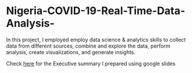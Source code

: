 # Nigeria-COVID-19-Real-Time-Data-Analysis-
In this project, I employed employ data science &amp; analytics skills to collect data from different sources, combine and explore the data, perform analysis, create visualizations, and generate insights.


Check [here](https://docs.google.com/presentation/d/1jaT78AiFCK6B1l0RKE88QwuQsQOV-1pxuInUWp3sWto/edit?usp=sharing) for the Executive summary I prepared using google slides
